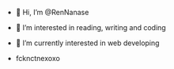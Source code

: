 - 👋 Hi, I’m @RenNanase
- 👀 I’m interested in reading, writing and coding
- 🌱 I’m currently interested in web developing


- fcknctnexoxo

<!---
RenNanase/RenNanase is a ✨ special ✨ repository because its `README.md` (this file) appears on your GitHub profile.
You can click the Preview link to take a look at your changes.
--->
